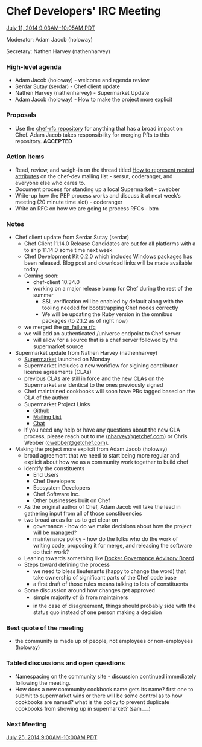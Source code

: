 # Chef Developers' IRC Meeting

[July 11, 2014 9:03AM-10:05AM PDT](http://www.timeanddate.com/worldclock/fixedtime.html?msg=%23chef-hacking+developers%27+meeting&iso=20140711T1203&p1=419&ah=1&am=2)

Moderator:  Adam Jacob (holoway)

Secretary:  Nathen Harvey (nathenharvey)

### High-level agenda
* Adam Jacob (holoway) - welcome and agenda review
* Serdar Sutay (serdar) - Chef client update
* Nathen Harvey (nathenharvey) - Supermarket Update
* Adam Jacob (holoway) - How to make the project more explicit

### Proposals
* Use the [chef-rfc repository](https://github.com/opscode/chef-rfc/) for anything that has a broad impact on Chef.  Adam Jacob takes responsibility for merging PRs to this repository.  **ACCEPTED**

### Action Items

* Read, review, and weigh-in on the thread titled [How to represent nested attributes](http://lists.opscode.com/sympa/arc/chef-dev/2014-07/msg00010.html) on the chef-dev mailing list - sersut, coderanger, and everyone else who cares to.
* Document process for standing up a local Supermarket - cwebber
* Write-up how the PEP process works and discuss it at next week’s meeting (20 minute time slot) - coderanger
* Write an RFC on how we are going to process RFCs - btm

### Notes

* Chef client update from Serdar Sutay (serdar)
  * Chef Client 11.14.0 Release Candidates are out for all platforms with a to ship 11.14.0 some time next week
  * Chef Development Kit 0.2.0 which includes Windows packages has been released.  Blog post and download links will be made available today.
  * Coming soon:
    * chef-client 10.34.0
    * working on a major release bump for Chef during the rest of the summer
      * SSL verification will be enabled by default along with the tooling needed for bootstrapping Chef nodes correctly
      * We will be updating the Ruby version in the omnibus packages (to 2.1.2 as of right now)
  * we merged the [on_failure rfc](https://github.com/opscode/chef-rfc/blob/master/on_failure.md)
  * we will add an authenticated /universe endpoint to Chef server
    * will allow for a source that is a chef server followed by the supermarket source
* Supermarket update from Nathen Harvey (nathenharvey)
  * [Supermarket](http://supermarket.getchef.com) launched on Monday
  * Supermarket includes a new workflow for sigining contributor license agreements (CLAs)
  * previous CLAs are still in force and the new CLAs on the Supermarket are identical to the ones previously signed
  * Chef maintained cookbooks will soon have PRs tagged based on the CLA of the author
  * Supermarket Project Links
    * [Github](https://github.com/opscode/supermarket)
    * [Mailing List](https://groups.google.com/forum/#!forum/chef-supermarket)
    * [Chat](http://gitter.im/opscode/supermarket)
  * If you need any help or have any questions about the new CLA process, please reach out to me (nharvey@getchef.com) or Chris Webber (cwebber@getchef.com).
* Making the project more explicit from Adam Jacob (holoway)
  * broad agreement that we need to start being more regular and explicit about how we as a community work together to build chef
  * Identify the constituents
    * End Users
    * Chef Developers
    * Ecosystem Developers
    * Chef Software Inc.
    * Other businesses built on Chef
  * As the original author of Chef, Adam Jacob will take the lead in gathering input from all of those constituencies
  * two broad areas for us to get clear on
    * governance - how do we make decisions about how the project will be managed?
    * maintenance policy - how do the folks who do the work of writing code, proposing it for merge, and releasing the software do their work?
  * Leaning towards something like [Docker Governance Advisory Board](http://www.docker.com/community/governance/)
  * Steps toward defining the process
    * we need to bless lieutenants (happy to change the word) that take ownership of significant parts of the Chef code base
    * a first draft of those rules means talking to lots of constituents
  * Some discussion around how changes get approved
    * simple majority of :+1: from maintainers
    * in the case of disagreement, things should probably side with the status quo instead of one person making a decision

### Best quote of the meeting

* the community is made up of people, not employees or non-employees (holoway)

### Tabled discussions and open questions

* Namespacing on the community site - discussion continued immediately following the meeting.
* How does a new community cookbook name gets its name? first one to submit to supermarket wins or there will be some control as to how cookbooks are named? what is the policy to prevent duplicate cookbooks from showing up in supermarket? (sam___)


### Next Meeting

[July 25, 2014 9:00AM-10:00AM PDT]()


